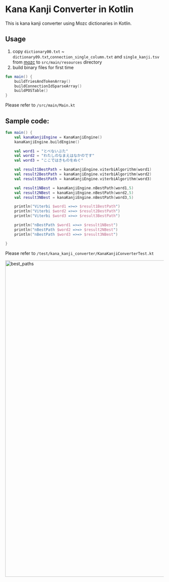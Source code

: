 # Kana Kanji Converter in Kotlin

This is kana kanji converter using Mozc dictionaries in Kotlin.

## Usage

1. copy `dictionary00.txt` ~ `dictionary09.txt`,`connection_single_column.txt` and `single_kanji.tsv` from [mozc](https://github.com/google/mozc/tree/master/src/data/dictionary_oss) to `src/main/resources` directory
2. build binary files for first time

```kotlin
fun main() {
    buildTriesAndTokenArray()
    buildConnectionIdSparseArray()
    buildPOSTable()
}
```

Please refer to `/src/main/Main.kt`

## Sample code:

```kotlin
fun main() {
    val kanaKanjiEngine = KanaKanjiEngine()
    kanaKanjiEngine.buildEngine()

    val word1 = "とべないぶた"
    val word2 = "わたしのなまえはなかのです"
    val word3 = "ここではきものをぬぐ"

    val result1BestPath = kanaKanjiEngine.viterbiAlgorithm(word1)
    val result2BestPath = kanaKanjiEngine.viterbiAlgorithm(word2)
    val result3BestPath = kanaKanjiEngine.viterbiAlgorithm(word3)

    val result1NBest = kanaKanjiEngine.nBestPath(word1,5)
    val result2NBest = kanaKanjiEngine.nBestPath(word2,5)
    val result3NBest = kanaKanjiEngine.nBestPath(word3,5)

    println("Viterbi $word1 =>=> $result1BestPath")
    println("Viterbi $word2 =>=> $result2BestPath")
    println("Viterbi $word3 =>=> $result3BestPath")

    println("nBestPath $word1 =>=> $result1NBest")
    println("nBestPath $word2 =>=> $result2NBest")
    println("nBestPath $word3 =>=> $result3NBest")

}
```

Please refer to `/test/kana_kanji_converter/KanaKanjiConverterTest.kt`


<img width="1003" alt="best_paths" src="https://github.com/KazumaProject/kotlin-kana-kanji-converter/assets/59742125/e24d0338-90ef-4a57-a893-755bc00570a2">


